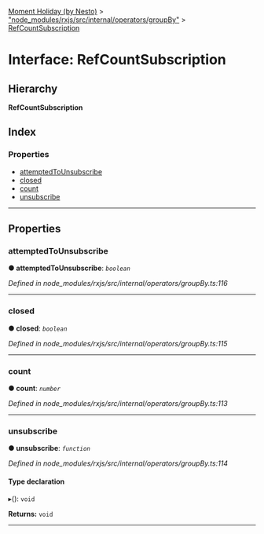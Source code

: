 [Moment Holiday (by Nesto)](../README.md) > ["node_modules/rxjs/src/internal/operators/groupBy"](../modules/_node_modules_rxjs_src_internal_operators_groupby_.md) > [RefCountSubscription](../interfaces/_node_modules_rxjs_src_internal_operators_groupby_.refcountsubscription.md)

# Interface: RefCountSubscription

## Hierarchy

**RefCountSubscription**

## Index

### Properties

* [attemptedToUnsubscribe](_node_modules_rxjs_src_internal_operators_groupby_.refcountsubscription.md#attemptedtounsubscribe)
* [closed](_node_modules_rxjs_src_internal_operators_groupby_.refcountsubscription.md#closed)
* [count](_node_modules_rxjs_src_internal_operators_groupby_.refcountsubscription.md#count)
* [unsubscribe](_node_modules_rxjs_src_internal_operators_groupby_.refcountsubscription.md#unsubscribe)

---

## Properties

<a id="attemptedtounsubscribe"></a>

###  attemptedToUnsubscribe

**● attemptedToUnsubscribe**: *`boolean`*

*Defined in node_modules/rxjs/src/internal/operators/groupBy.ts:116*

___
<a id="closed"></a>

###  closed

**● closed**: *`boolean`*

*Defined in node_modules/rxjs/src/internal/operators/groupBy.ts:115*

___
<a id="count"></a>

###  count

**● count**: *`number`*

*Defined in node_modules/rxjs/src/internal/operators/groupBy.ts:113*

___
<a id="unsubscribe"></a>

###  unsubscribe

**● unsubscribe**: *`function`*

*Defined in node_modules/rxjs/src/internal/operators/groupBy.ts:114*

#### Type declaration
▸(): `void`

**Returns:** `void`

___

